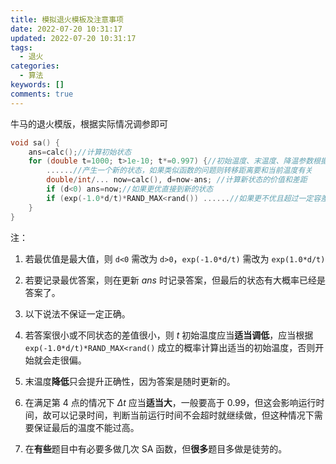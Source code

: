 ```yaml
---
title: 模拟退火模板及注意事项
date: 2022-07-20 10:31:17
updated: 2022-07-20 10:31:17
tags:
  - 退火
categories:
  - 算法
keywords: []
comments: true
---
```



牛马的退火模版，根据实际情况调参即可

```cpp
void sa() {
	ans=calc();//计算初始状态 
	for (double t=1000; t>1e-10; t*=0.997) {//初始温度、末温度、降温参数根据题目修改 
		......//产生一个新的状态，如果类似函数的问题则转移距离要和当前温度有关
		double/int/... now=calc(), d=now-ans; //计算新状态的价值和差距 
		if (d<0) ans=now;//如果更优直接到新的状态 
		if (exp(-1.0*d/t)*RAND_MAX<rand()) ......//如果更不优且超过一定容差则恢复原来状态 
	}
}
```

注：

1. 若最优值是最大值，则 `d<0`  需改为 `d>0`，`exp(-1.0*d/t)` 需改为 `exp(1.0*d/t)`

2. 若要记录最优答案，则在更新 $ans$ 时记录答案，但最后的状态有大概率已经是答案了。
3. 以下说法不保证一定正确。
4. 若答案很小或不同状态的差值很小，则 $t$ 初始温度应当**适当调低**，应当根据 `exp(-1.0*d/t)*RAND_MAX<rand()` 成立的概率计算出适当的初始温度，否则开始就会走很偏。
5. 末温度**降低**只会提升正确性，因为答案是随时更新的。
6. 在满足第 $4$ 点的情况下 $Δt$ 应当**适当大**，一般要高于 $0.99$，但这会影响运行时间，故可以记录时间，判断当前运行时间不会超时就继续做，但这种情况下需要保证最后的温度不能过高。
7. 在**有些**题目中有必要多做几次 SA 函数，但**很多**题目多做是徒劳的。